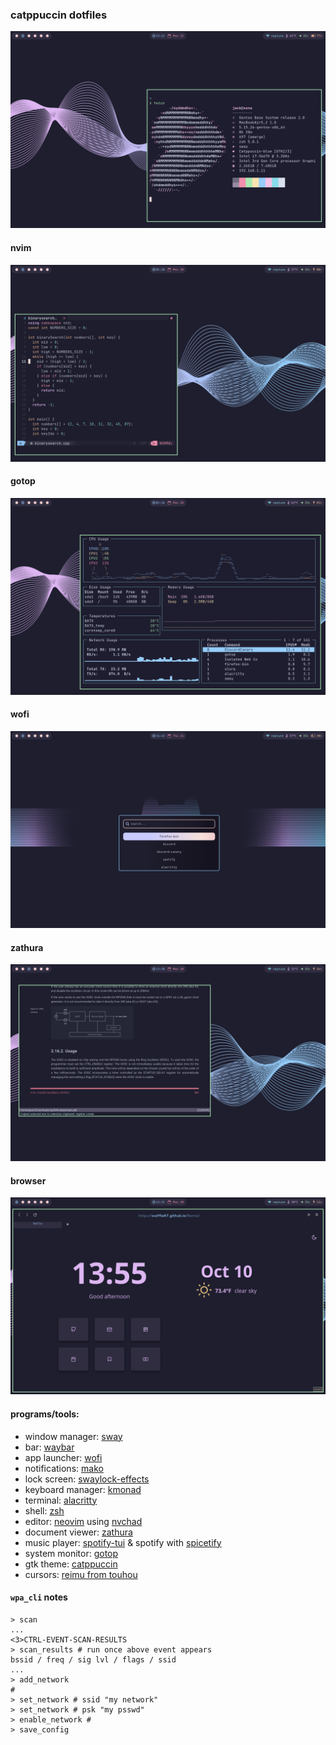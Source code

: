 ### catppuccin dotfiles
![fetch](/img/fetch.png)
#### nvim
![nvim](/img/nvim.png)
#### gotop
![gotop](/img/gotop.png)
#### wofi
![wofi](/img/wofi.png)
#### zathura
![zathura](/img/zathura.png)
#### browser
![firefox](/img/browser.png)
#### programs/tools:
- window manager: [sway](https://swaywm.org)
- bar: [waybar](https://github.com/Alexays/Waybar)
- app launcher: [wofi](https://hg.sr.ht/~scoopta/wofi)
- notifications: [mako](https://github.com/emersion/mako)
- lock screen: [swaylock-effects](https://github.com/mortie/swaylock-effects)
- keyboard manager: [kmonad](https://github.com/kmonad/kmonad)
- terminal: [alacritty](https://github.com/alacritty/alacritty)
- shell: [zsh](https://github.com/zsh-users/zsh.git)
- editor: [neovim](https://neovim.io) using [nvchad](https://nvchad.github.io)
- document viewer: [zathura](https://pwmt.org/projects/zathura/)
- music player: [spotify-tui](https://github.com/Rigellute/spotify-tui) & spotify with [spicetify](https://spicetify.app)
- system monitor: [gotop](https://github.com/xxxserxxx/gotop.git)
- gtk theme: [catppuccin](https://github.com/catppuccin/gtk)
- cursors: [reimu from touhou](https://www.gnome-look.org/p/1914275)

#### `wpa_cli` notes
```shell
> scan
...
<3>CTRL-EVENT-SCAN-RESULTS
> scan_results # run once above event appears
bssid / freq / sig lvl / flags / ssid
...
> add_network
#
> set_network # ssid "my network"
> set_network # psk "my psswd"
> enable_network #
> save_config
```
